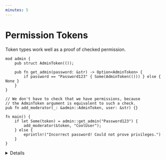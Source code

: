 ```yaml
---
minutes: 5
---
```


# Permission Tokens

Token types work well as a proof of checked permission.

```rust,editable
mod admin {
    pub struct AdminToken(());

    pub fn get_admin(password: &str) -> Option<AdminToken> {
        if password == "Password123" { Some(AdminToken(())) } else { None }
    }
}

// We don't have to check that we have permissions, because
// the AdminToken argument is equivalent to such a check.
pub fn add_moderator(_: &admin::AdminToken, user: &str) {}

fn main() {
    if let Some(token) = admin::get_admin("Password123") {
        add_moderator(&token, "CoolUser");
    } else {
        eprintln!("Incorrect password! Could not prove privileges.")
    }
}
```

<details>

- This example shows modelling gaining administrator privileges for a chat
  client with a password and giving a user a moderator rank once those
  privileges are gained. The `AdminToken` type acts as "proof of correct user
  privileges."

  The user asked for a password in-code and if we get the password correct, we
  get a `AdminToken` to perform administrator actions within a specific
  environment (here, a chat client).

  Once the permissions are gained, we can call the `add_moderator` function.

  We can't call that function without the token type, so by being able to call
  it at all all we can assume we have permissions.

</details>
